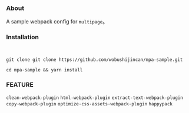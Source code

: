 ### About
A sample webpack config for `multipage`。

### Installation
```


git clone git clone https://github.com/wobushijincan/mpa-sample.git

cd mpa-sample && yarn install

```

### FEATURE
`clean-webpack-plugin`
`html-webpack-plugin`
`extract-text-webpack-plugin`
`copy-webpack-plugin`
`optimize-css-assets-webpack-plugin`
`happypack`